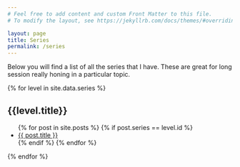 ```yaml
---
# Feel free to add content and custom Front Matter to this file.
# To modify the layout, see https://jekyllrb.com/docs/themes/#overriding-theme-defaults

layout: page
title: Series
permalink: /series
---
```



Below you will find a list of all the series that I have.
These are great for long session really honing in a particular topic.

{% for level in site.data.series %}
##  {{level.title}}
  <ul>
{% for post in site.posts %}
{% if post.series == level.id %}
      <li><a href="{{ post.url }}">{{ post.title }}</a></li>
{% endif %}
{% endfor %}
  </ul>
{% endfor %}

